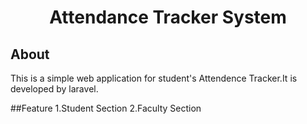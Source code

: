 <h1 align="center">Attendance Tracker System</h1>

## About

This is a simple web application for student's Attendence Tracker.It is developed by laravel.

##Feature 
1.Student Section
2.Faculty Section

